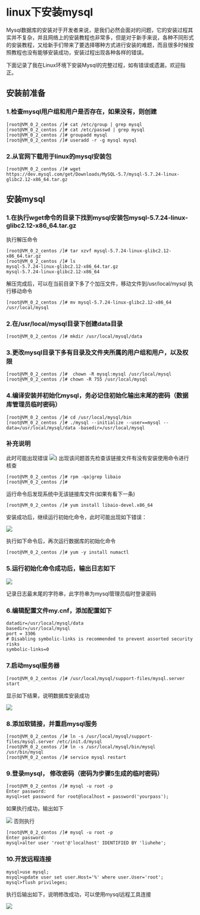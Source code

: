 # linux下安装mysql

Mysql数据库的安装对于开发者来说，是我们必然会面对的问题，它的安装过程其实并不复杂，并且网络上的安装教程也非常多，但是对于新手来说，各种不同形式的安装教程，又给新手们带来了要选择哪种方式进行安装的难题，而且很多时候按照教程也没有能够安装成功，安装过程出现各种各样的错误。

下面记录了我在Linux环境下安装Mysql的完整过程，如有错误或遗漏，欢迎指正。
## 安装前准备

### 1.检查mysql用户组和用户是否存在，如果没有，则创建
```
[root@VM_0_2_centos /]# cat /etc/group | grep mysql
[root@VM_0_2_centos /]# cat /etc/passwd | grep mysql
[root@VM_0_2_centos /]# groupadd mysql
[root@VM_0_2_centos /]# useradd -r -g mysql mysql

```

### 2.从官网下载用于linux的mysql安装包
```
[root@VM_0_2_centos /]# wget https://dev.mysql.com/get/Downloads/MySQL-5.7/mysql-5.7.24-linux-glibc2.12-x86_64.tar.gz
```

## 安装mysql
### 1.在执行wget命令的目录下找到mysql安装包mysql-5.7.24-linux-glibc2.12-x86_64.tar.gz
执行解压命令
```
[root@VM_0_2_centos /]# tar xzvf mysql-5.7.24-linux-glibc2.12-x86_64.tar.gz
[root@VM_0_2_centos /]# ls
mysql-5.7.24-linux-glibc2.12-x86_64.tar.gz
mysql-5.7.24-linux-glibc2.12-x86_64
```
解压完成后，可以在当前目录下多了个加压文件，移动文件到/usr/local/mysql
执行移动命令
```
[root@VM_0_2_centos /]# mv mysql-5.7.24-linux-glibc2.12-x86_64 /usr/local/mysql
```
### 2.在/usr/local/mysql目录下创建data目录
```
[root@VM_0_2_centos /]# mkdir /usr/local/mysql/data
```
### 3.更改mysql目录下多有目录及文件夹所属的用户组和用户，以及权限
```
[root@VM_0_2_centos /]#  chown -R mysql:mysql /usr/local/mysql
[root@VM_0_2_centos /]# chown -R 755 /usr/local/mysql
```
### 4.编译安装并初始化mysql，务必记住初始化输出末尾的密码（数据库管理员临时密码）
```
[root@VM_0_2_centos /]# cd /usr/local/mysql/bin
[root@VM_0_2_centos /]# ./mysql --initialize --user==mysql --data=/usr/local/mysql/data -basedir=/usr/local/mysql
```

### 补充说明
此时可能出现错误
![](https://user-gold-cdn.xitu.io/2019/11/27/16eaaad3c26fe409?w=962&h=55&f=png&s=66200))
出现该问题首先检查该链接文件有没有安装使用命令进行核查
```
[root@VM_0_2_centos /]# rpm -qa|grep libaio
[root@VM_0_2_centos /]#
```
运行命令后发现系统中无该链接库文件(如果有看下一条)
```
[root@VM_0_2_centos /]# yum install libaio-devel.x86_64
```
安装成功后，继续运行初始化命令，此时可能出现如下错误：

![](https://user-gold-cdn.xitu.io/2019/11/27/16eaaba576427115?w=799&h=87&f=png&s=76132)

执行如下命令后，再次运行数据库的初始化命令
```
[root@VM_0_2_centos /]# yum -y install numactl
```

### 5.运行初始化命令成功后，输出日志如下

![](https://user-gold-cdn.xitu.io/2019/11/27/16eaabd07e822d36?w=576&h=320&f=png&s=318700)

记录日志最末尾的字符串，此字符串为mysql管理员临时登录密码

### 6.编辑配置文件my.cnf，添加配置如下
```
datadir=/usr/local/mysql/data
basedir=/usr/local/mysql
port = 3306
# Disabling symbolic-links is recommended to prevent assorted security risks
symbolic-links=0
```

### 7.启动mysql服务器
```
[root@VM_0_2_centos /]# /usr/local/mysql/support-files/mysql.server start
```
显示如下结果，说明数据库安装成功

![](https://user-gold-cdn.xitu.io/2019/11/27/16eaac60b57ac91b?w=575&h=50&f=png&s=33886)

### 8.添加软链接，并重启mysql服务
```
[root@VM_0_2_centos /]# ln -s /usr/local/mysql/support-files/mysql.server /etc/init.d/mysql
[root@VM_0_2_centos /]# ln -s /usr/local/mysql/bin/mysql /usr/bin/mysql
[root@VM_0_2_centos /]# service mysql restart
```
### 9.登录mysql， 修改密码（密码为步骤5生成的临时密码）
```
[root@VM_0_2_centos /]# mysql -u root -p
Enter password:
mysql>set password for root@localhost = password('yourpass');
```
如果执行成功，输出如下

![](https://user-gold-cdn.xitu.io/2019/11/27/16eaaccc58b5dd89?w=468&h=46&f=png&s=28212)
否则执行
```
[root@VM_0_2_centos /]# mysql -u root -p
Enter password:
mysql>alter user 'root'@'localhost' IDENTIFIED BY 'liuhehe';
```

### 10.开放远程连接
```
mysql>use mysql;
msyql>update user set user.Host='%' where user.User='root';
mysql>flush privileges;
```
执行后输出如下，说明修改成功，可以使用mysql远程工具连接


![](https://user-gold-cdn.xitu.io/2019/11/27/16eaadab0828eff9?w=503&h=206&f=png&s=96684)